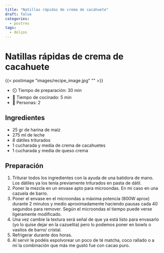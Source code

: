 ```yaml
---
title: "Natillas rápidas de crema de cacahuete"
draft: false 
categories: 
  - postres 
tags: 
  - dolços 
---
```


# Natillas rápidas de crema de cacahuete 

{{< postimage "images/recipe_image.jpg" "" >}}


- ⏲️  Tiempo de preparación: 30 min 
- 🍳 Tiempo de cocinado: 5 min 
- 🍴 Personas: 2 

## Ingredientes

- 25 gr de harina de maíz
- 275 ml de leche
- 8 dátiles triturados
- 1 cucharada y media de crema de cacahuetes
- 1 cucharada y media de queso crema


## Preparación

1. ⁣Triturar todos los ingredientes con la ayuda de una batidora de mano. Los dátiles ya los tenía previamente triturados en pasta de dátil.
2. Poner la mezcla en un envase apto para microondas. En mi caso en una cazuela de barro.
3. Poner el envase en el microondas a máxima potencia (800W aprox) durante 2 minutos y medio aproximadamente haciendo pausas cada 40 segundos para remover.
Según el microondas el tiempo puede verse ligeramente modificado.
4. Una vez cambie la textura será señal de que ya está listo para envasarlo (yo lo quise dejar en la cazuelita) pero lo podemos poner en bowls o vasitos de barro/ cristal.
5. Refrigerar durante dos horas.
6. Al servir le podéis espolvorear un poco de té matcha, coco rallado o a mí la combinación que más me gustó fue con cacao puro.
